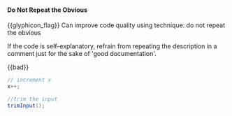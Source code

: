 <div id="title">

#### Do Not Repeat the Obvious

</div>

<span id="prereqs"></span>

<span id="outcomes">{{glyphicon_flag}} Can improve code quality using technique: do not repeat the obvious </span>

<div id="body">

If the code is self-explanatory, refrain from repeating the description in a comment just for the sake of 'good documentation'.

{{bad}}
```java
// increment x
x++;

//trim the input
trimInput();
```


</div>

<div id="extras">
</div>